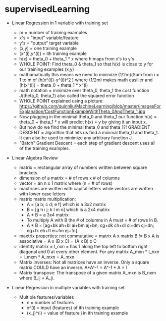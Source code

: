 supervisedLearning
==================

+ Linear Regression in 1 variable with training set
    - m = number of training examples
    - x's = "input" variable/feature
    - y's = "output" target variable
    - (x,y) = one training example
    - (x^(i),y^(i)) = ith training example
    - h(x) = theta_0 + theta_1 * x where h maps from x's to y's
    - WHOLE POINT: Find theta_0 & theta_1 so that h(x) is close to y for our training examples (x,y)
    - mathamatically this means we need to minimize (1/2m)(Sum from i = 1 to m of (h(x^(i))-y^(i))^2 ) where (1/2m) makes math easilier and (h(x^(i)) = theta_0 + theta_1 * x^(i)
    - math notation = minimize over theta_0, theta_1 the cost function J(theta_0, theta_1) also called the squared error function
    - WHOLE POINT explained using a picture: https://github.com/quinnliu/MachineLearning/blob/master/imagesForExplanation/CostFunctionExampleWithTheta_0AndTheta_1.jpg 
    - Now plugging in the minimal theta_0 and theta_1 our function h(x) = theta_0 + theta_1 * x will predict h(x) = y by giving it an input x.
    - But how do we find the minimal theta_0 and theta_1?! GRADIENT DESCENT = algorithm that lets us find a minimal theta_0 and theta_1. It can also be used to minimize any arbitrary function J.
    - "Batch" Gradient Descent = each step of gradient descent uses all of the training examples.
+ Linear Algebra Review
    - matrix = rectangular array of numbers written between square brackets.
    - dimension of a matrix = # of rows x # of columns
    - vector = an n x 1 matrix where (n = # of rows)
    - maxtrices are written with capital letters while vectors are written with lower case letters
    - matrix matrix multiplication:
        + A = [a b; c d; e f] which is a 3x2 matrix
        + B = [g h i j; k l m n] which is a 2x4 matrix
        + A * B = a 3x4 matrix
        + To multiply A with B the # of columns in A must = # of rows in B.
        + A * B = [ag+bk ah+bl ai+bm aj+bn; cg+dk ch+dl ci+dm cj+dn; eg+fk eh+fl ei+fm ej+fn]
    - maxtrix properties: 
    not commutative = matrix A x matrix B != B x A 
    is associative = A x (B x C) = (A x B) x C
    - identity matrix = I_nxn = has 1 along the top left to bottom right diagonal and 0 at every other element. For any matrix A_mxn * I_nxn = I_mxm * A_mxn = A_mxn
    - Matrix inverses: Not all matrices have an inverse. Only a square matrix COULD have an inverse. A*A^-1 = A^-1 * A = I
    - Matrix transpose: The transpose of a given matrix A_mxn is B_nxm where B_ij = A_ji.

+ Linear Regression in multiple variables with training set
    - Multiple features/variables
        + n = number of features
        + x^(i) = input (features) of ith training example
        + (x_j)^(i) = value of feature j in ith training example



